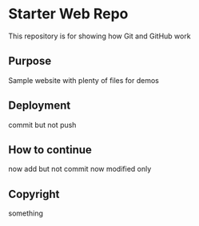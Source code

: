 # Starter Web Repo

This repository is for showing how Git and GitHub work

## Purpose

Sample website with plenty of files for demos

## Deployment
commit but not push

## How to continue
now add but not commit
now modified only

## Copyright
something
